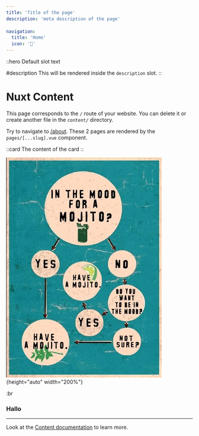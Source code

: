 ```yaml
---
title: 'Title of the page'
description: 'meta description of the page'

navigation:
  title: 'Home'
  icon: '🏡'
---
```


::hero
Default slot text

#description
This will be rendered inside the `description` slot.
::

# Nuxt Content

This page corresponds to the `/` route of your website. You can delete it or create another file in the `content/` directory.

Try to navigate to [/about](/about). These 2 pages are rendered by the `pages/[...slug].vue` component.

::card
The content of the card
::

![Time for Mojito?](/mojito-time.webp){height="auto" width="200%"}

:br

### Hallo

---

Look at the [Content documentation](https://content.nuxtjs.org/) to learn more.
